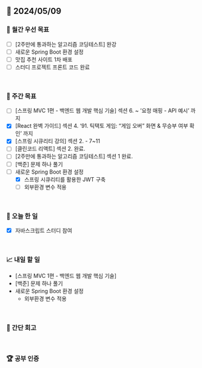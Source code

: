 ## 📅 2024/05/09

### 🚀 월간 우선 목표

- [ ] [2주만에 통과하는 알고리즘 코딩테스트] 완강
- [ ] 새로운 Spring Boot 환경 설정
- [ ] 맛집 추천 사이트 1차 배포
- [ ] 스터디 프로젝트 프론트 코드 완료

<br />

### 👏 주간 목표

- [ ] [스프링 MVC 1편 - 백엔드 웹 개발 핵심 기술] 섹션 6. ~ ’요청 매핑 - API 예시’ 까지
- [x] [React 완벽 가이드] 섹션 4. ‘91. 틱택토 게임: “게임 오버” 화면 & 무승부 여부 확인’ 까지
- [x] [스프링 시큐리티 강의] 섹션 2. - 7~11
- [ ] [클린코드 리액트] 섹션 2. 완료.
- [ ] [2주만에 통과하는 알고리즘 코딩테스트] 섹션 1 완료.
- [ ] [백준] 문제 하나 풀기
- [ ] 새로운 Spring Boot 환경 설정
  - [x] 스프링 시큐리티를 활용한 JWT 구축
  - [ ] 외부환경 변수 적용

<br />

### 💯 오늘 한 일

- [x] 자바스크립트 스터디 참여

<br />

### 📈 내일 할 일

- [스프링 MVC 1편 - 백엔드 웹 개발 핵심 기술]
- [백준] 문제 하나 풀기
- 새로운 Spring Boot 환경 설정
  - 외부환경 변수 적용

<br />

### 🤔 간단 회고

<br />

### 🏆 공부 인증
